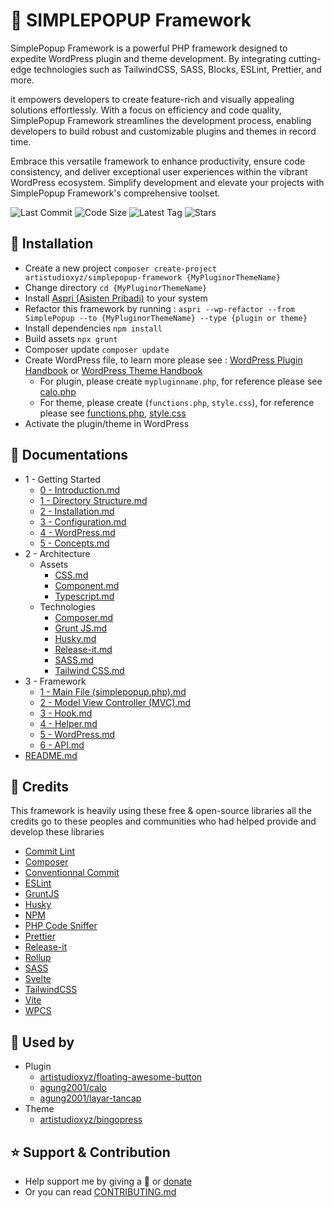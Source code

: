 # 🍱 SIMPLEPOPUP Framework

SimplePopup Framework is a powerful PHP framework designed to expedite WordPress plugin and theme development. By integrating cutting-edge technologies such as TailwindCSS, SASS, Blocks, ESLint, Prettier, and more.

it empowers developers to create feature-rich and visually appealing solutions effortlessly. With a focus on efficiency and code quality, SimplePopup Framework streamlines the development process, enabling developers to build robust and customizable plugins and themes in record time.

Embrace this versatile framework to enhance productivity, ensure code consistency, and deliver exceptional user experiences within the vibrant WordPress ecosystem. Simplify development and elevate your projects with SimplePopup Framework's comprehensive toolset.

<p>
	<img src="https://img.shields.io/github/last-commit/isonnymichael/simplepopup-framework" alt="Last Commit">
	<img src="https://img.shields.io/github/languages/code-size/isonnymichael/simplepopup-framework" alt="Code Size">
	<img src="https://img.shields.io/github/v/tag/isonnymichael/simplepopup-framework" alt="Latest Tag">
	<img src="https://img.shields.io/github/stars/isonnymichael/simplepopup-framework?style=social" alt="Stars">
</p>

## 🚀 Installation

- Create a new project `composer create-project artistudioxyz/simplepopup-framework {MyPluginorThemeName}`
- Change directory `cd {MyPluginorThemeName}`
- Install [Aspri (Asisten Pribadi)](https://github.com/artistudioxyz/aspri) to your system
- Refactor this framework by running : `aspri --wp-refactor --from SimplePopup --to {MyPluginorThemeName} --type {plugin or theme}`
- Install dependencies `npm install`
- Build assets `npx grunt`
- Composer update `composer update`
- Create WordPress file, to learn more please see : [WordPress Plugin Handbook](https://developer.wordpress.org/plugins/) or [WordPress Theme Handbook](https://developer.wordpress.org/themes/getting-started/)
  - For plugin, please create `mypluginname.php`, for reference please see [calo.php](https://github.com/agung2001/wp-calo/blob/develop/calo.php)
  - For theme, please create (`functions.php`, `style.css`), for reference please see [functions.php](https://github.com/artistudioxyz/bingopress/blob/main/functions.php), [style.css](https://github.com/artistudioxyz/bingopress/blob/main/style.css)
- Activate the plugin/theme in WordPress

## 📝 Documentations

- 1 - Getting Started
	- [0 - Introduction.md](https://brain.artistudio.xyz/knowledge/WordPress-simplepopup-framework/1-getting-started/0-introduction.md)
	- [1 - Directory Structure.md](https://brain.artistudio.xyz/knowledge/WordPress-simplepopup-framework/1-getting-started/1-directory-structure.md)
	- [2 - Installation.md](https://brain.artistudio.xyz/knowledge/WordPress-simplepopup-framework/1-getting-started/2-installation.md)
	- [3 - Configuration.md](https://brain.artistudio.xyz/knowledge/WordPress-simplepopup-framework/1-getting-started/3-configuration.md)
	- [4 - WordPress.md](https://brain.artistudio.xyz/knowledge/WordPress-simplepopup-framework/1-getting-started/4-wordpress.md)
	- [5 - Concepts.md](https://brain.artistudio.xyz/knowledge/WordPress-simplepopup-framework/1-getting-started/5-concepts.md)
- 2 - Architecture
	- Assets
		- [CSS.md](https://brain.artistudio.xyz/knowledge/WordPress-simplepopup-framework/2-architecture/assets/css.md)
		- [Component.md](https://brain.artistudio.xyz/knowledge/WordPress-simplepopup-framework/2-architecture/assets/component.md)
		- [Typescript.md](https://brain.artistudio.xyz/knowledge/WordPress-simplepopup-framework/2-architecture/assets/typescript.md)
	- Technologies
		- [Composer.md](https://brain.artistudio.xyz/knowledge/WordPress-simplepopup-framework/2-architecture/technologies/composer.md)
		- [Grunt JS.md](https://brain.artistudio.xyz/knowledge/WordPress-simplepopup-framework/2-architecture/technologies/grunt-js.md)
		- [Husky.md](https://brain.artistudio.xyz/knowledge/WordPress-simplepopup-framework/2-architecture/technologies/husky.md)
		- [Release-it.md](https://brain.artistudio.xyz/knowledge/WordPress-simplepopup-framework/2-architecture/technologies/release-it.md)
		- [SASS.md](https://brain.artistudio.xyz/knowledge/WordPress-simplepopup-framework/2-architecture/technologies/sass.md)
		- [Tailwind CSS.md](https://brain.artistudio.xyz/knowledge/WordPress-simplepopup-framework/2-architecture/technologies/tailwind-css.md)
- 3 - Framework
	- [1 - Main File (simplepopup.php).md](https://brain.artistudio.xyz/knowledge/WordPress-simplepopup-framework/3-framework/1-main-file-simplepopup.php-.md)
	- [2 - Model View Controller (MVC).md](https://brain.artistudio.xyz/knowledge/WordPress-simplepopup-framework/3-framework/2-model-view-controller-mvc-.md)
	- [3 - Hook.md](https://brain.artistudio.xyz/knowledge/WordPress-simplepopup-framework/3-framework/3-hook.md)
	- [4 - Helper.md](https://brain.artistudio.xyz/knowledge/WordPress-simplepopup-framework/3-framework/4-helper.md)
	- [5 - WordPress.md](https://brain.artistudio.xyz/knowledge/WordPress-simplepopup-framework/3-framework/5-wordpress.md)
	- [6 - API.md](https://brain.artistudio.xyz/knowledge/WordPress-simplepopup-framework/3-framework/6-api.md)
- [README.md](https://brain.artistudio.xyz/knowledge/WordPress-simplepopup-framework/readme.md)

## 🎉 Credits

This framework is heavily using these free & open-source libraries
all the credits go to these peoples and communities
who had helped provide and develop these libraries

- [Commit Lint](https://commitlint.js.org/)
- [Composer](https://getcomposer.org/)
- [Conventionnal Commit](https://www.conventionalcommits.org/en/v1.0.0/)
- [ESLint](https://eslint.org/)
- [GruntJS](https://gruntjs.com/)
- [Husky](https://typicode.github.io/husky/#/)
- [NPM](https://www.npmjs.com/)
- [PHP Code Sniffer](https://github.com/squizlabs/PHP_CodeSniffer)
- [Prettier](https://prettier.io/)
- [Release-it](https://www.npmjs.com/package/release-it)
- [Rollup](https://rollupjs.org/guide/en/)
- [SASS](https://sass-lang.com/)
- [Svelte](https://svelte.dev/)
- [TailwindCSS](https://tailwindcss.com/)
- [Vite](https://vitejs.dev/)
- [WPCS](https://github.com/WordPress/WordPress-Coding-Standards)

## 🤖 Used by

- Plugin
  - [artistudioxyz/floating-awesome-button](https://github.com/artistudioxyz/floating-awesome-button)
  - [agung2001/calo](https://github.com/agung2001/wp-calo)
  - [agung2001/layar-tancap](https://github.com/agung2001/wp-layar-tancap)
- Theme
  - [artistudioxyz/bingopress](https://github.com/artistudioxyz/bingopress)

## ⭐️ Support & Contribution

- Help support me by giving a 🌟 or [donate][website]
- Or you can read [CONTRIBUTING.md](CONTRIBUTING.md)

[website]: https://agung2001.github.io
